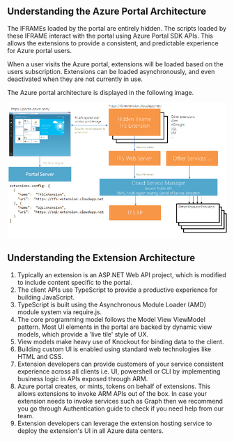 
<a name="portalfxExtensionsArchitectureOverview"></a>
<!-- link to this document is [portalfx-extensions-architecture-overview.md]()
-->

## Understanding the Azure Portal Architecture

The IFRAMEs loaded by the portal are entirely hidden. The scripts loaded by these IFRAME interact with the portal using Azure Portal SDK APIs. This allows the extensions to provide a consistent, and predictable experience for Azure portal users.

When a user visits the Azure portal, extensions will be loaded based on the users subscription. Extensions can be loaded asynchronously, and even deactivated when they are not currently in use.

The Azure portal architecture is displayed in the following image.

 ![alt-text](../media/portalfx-deployment/deployment.png  "APortal Extension Architecture")

## Understanding the Extension Architecture

1.	Typically an extension is an ASP.NET Web API project, which is modified to include content specific to the portal.
1.	The client APIs use TypeScript to provide a productive experience for building JavaScript.
1.	TypeScript is built using the Asynchronous Module Loader (AMD) module system via require.js.
1.	The core programming model follows the Model View ViewModel pattern. Most UI elements in the portal are backed by dynamic view models, which provide a 'live tile' style of UX.
1.	View models make heavy use of Knockout for binding data to the client.
1.	Building custom UI is enabled using standard web technologies like HTML and CSS.
1.	Extension developers can provide customers of your service consistent experience across all clients i.e. UI, powershell or CLI by implementing business logic in APIs exposed through ARM.
1.	Azure portal creates, or mints, tokens on behalf of extensions. This allows extensions to invoke ARM APIs out of the box. In case your extension needs to invoke services such as Graph then we recommend you go through Authentication guide to check if you need help from our team.
1.	Extension developers can leverage the extension hosting service to deploy the extension's UI in all Azure data centers.

